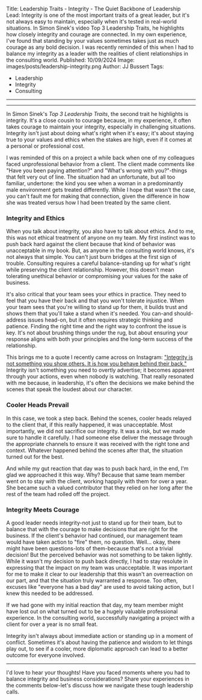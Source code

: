Title: Leadership Traits - Integrity - The Quiet Backbone of Leadership
Lead: Integrity is one of the most important traits of a great leader, but it's not always easy to maintain, especially when it's tested in real-world situations. In Simon Sinek's video Top 3 Leadership Traits, he highlights how closely integrity and courage are connected. In my own experience, I've found that standing by your values sometimes takes just as much courage as any bold decision. I was recently reminded of this when I had to balance my integrity as a leader with the realities of client relationships in the consulting world.
Published: 10/09/2024
Image: images/posts/leadership-integrity.png
Author: JJ Bussert
Tags:
 - Leadership
 - Integrity
 - Consulting
---

<div class="video-responsive">
    <?# YouTube FxS5n_gP4PM height=600 /?>
</div>

---
In Simon Sinek's *Top 3 Leadership Traits*, the second trait he highlights is integrity. It's a close cousin to courage because, in my experience, it often takes courage to maintain your integrity, especially in challenging situations. Integrity isn't just about doing what's right when it's easy; it's about staying true to your values and ethics when the stakes are high, even if it comes at a personal or professional cost.

I was reminded of this on a project a while back when one of my colleagues faced unprofessional behavior from a client. The client made comments like "Have you been paying attention?" and "What's wrong with you?"-things that felt very out of line. The situation had an unfortunate, but all too familiar, undertone: the kind you see when a woman in a predominantly male environment gets treated differently. While I hope that wasn't the case, you can't fault me for making that connection, given the difference in how she was treated versus how I had been treated by the same client.

### Integrity and Ethics

When you talk about integrity, you also have to talk about ethics. And to me, this was not ethical treatment of anyone on my team. My first instinct was to push back hard against the client because that kind of behavior was unacceptable in my book. But, as anyone in the consulting world knows, it's not always that simple. You can't just burn bridges at the first sign of trouble. Consulting requires a careful balance-standing up for what's right while preserving the client relationship. However, this doesn't mean tolerating unethical behavior or compromising your values for the sake of business.

It's also critical that your team sees your ethics in practice. They need to feel that you have their back and that you won't tolerate injustice. When your team sees that you're willing to stand up for them, it builds trust and shows them that you'll take a stand when it's needed. You can-and should-address issues head-on, but it often requires strategic thinking and patience. Finding the right time and the right way to confront the issue is key. It's not about brushing things under the rug, but about ensuring your response aligns with both your principles and the long-term success of the relationship.

This brings me to a quote I recently came across on Instagram: ["Integrity is not something you show others. It is how you behave behind their back."](https://www.instagram.com/p/C8iJag3PEw3/embedd) Integrity isn't something you need to overtly advertise; it becomes apparent through your actions, even when nobody is watching. That really resonated with me because, in leadership, it's often the decisions we make behind the scenes that speak the loudest about our character.

### Cooler Heads Prevail

In this case, we took a step back. Behind the scenes, cooler heads relayed to the client that, if this really happened, it was unacceptable. Most importantly, we did not sacrifice our integrity. It was a risk, but we made sure to handle it carefully. I had someone else deliver the message through the appropriate channels to ensure it was received with the right tone and context. Whatever happened behind the scenes after that, the situation turned out for the best.

And while my gut reaction that day was to push back hard, in the end, I'm glad we approached it this way. Why? Because that same team member went on to stay with the client, working happily with them for over a year. She became such a valued contributor that they relied on her long after the rest of the team had rolled off the project.

### Integrity Meets Courage

A good leader needs integrity-not just to stand up for their team, but to balance that with the courage to make decisions that are right for the business. If the client's behavior had continued, our management team would have taken action to "fire" them, no question. Well... okay, there might have been questions-lots of them-because that's not a trivial decision! But the perceived behavior was not something to be taken lightly. While it wasn't my decision to push back directly, I had to stay resolute in expressing that the impact on my team was unacceptable. It was important for me to make it clear to our leadership that this wasn't an overreaction on our part, and that the situation truly warranted a response. Too often, excuses like "everyone has a bad day" are used to avoid taking action, but I knew this needed to be addressed.

If we had gone with my initial reaction that day, my team member might have lost out on what turned out to be a hugely valuable professional experience. In the consulting world, successfully navigating a project with a client for over a year is no small feat.

Integrity isn't always about immediate action or standing up in a moment of conflict. Sometimes it's about having the patience and wisdom to let things play out, to see if a cooler, more diplomatic approach can lead to a better outcome for everyone involved.


---

I'd love to hear your thoughts! Have you faced moments where you had to balance integrity and business considerations? Share your experiences in the comments below-let's discuss how we navigate these tough leadership calls.
